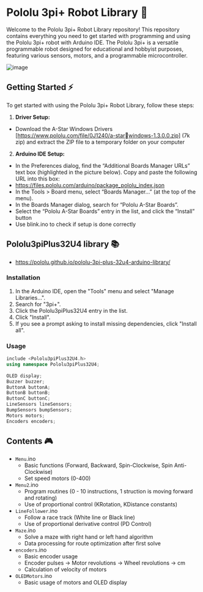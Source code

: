 # Pololu 3pi+ Robot Library 🤖
Welcome to the Pololu 3pi+ Robot Library repository! This repository contains everything you need to get started with programming and using the Pololu 3pi+ robot with Arduino IDE. The Pololu 3pi+ is a versatile programmable robot designed for educational and hobbyist purposes, featuring various sensors, motors, and a programmable microcontroller.

![image](https://github.com/Ric4rd1/Pololu-3Pi-/assets/111295737/a0e622e8-d07a-4ce9-80b9-68657a4760a6)
## Getting Started ⚡
To get started with using the Pololu 3pi+ Robot Library, follow these steps:
1. **Driver Setup:**
- Download the A-Star Windows Drivers [https://www.pololu.com/file/0J1240/a-starwindows-1.3.0.0.zip] (7k zip) and extract the ZIP file to a temporary folder on your computer
2. **Arduino IDE Setup:** 
- In the Preferences dialog, find the “Additional Boards Manager URLs” text box (highlighted in the picture below). Copy and paste the following URL into this box:
- https://files.pololu.com/arduino/package_pololu_index.json
- In the Tools > Board menu, select “Boards Manager…” (at the top of the menu).
- In the Boards Manager dialog, search for “Pololu A-Star Boards”.
- Select the “Pololu A-Star Boards” entry in the list, and click the “Install” button
- Use blink.ino to check if setup is done correctly

## Pololu3piPlus32U4 library 📚
- https://pololu.github.io/pololu-3pi-plus-32u4-arduino-library/

### **Installation**
1. In the Arduino IDE, open the "Tools" menu and select "Manage Libraries...".
2. Search for "3pi+".
3. Click the Pololu3piPlus32U4 entry in the list.
4. Click "Install".
5. If you see a prompt asking to install missing dependencies, click "Install all".

### **Usage**
```C++
include <Pololu3piPlus32U4.h>
using namespace Pololu3piPlus32U4;
 
OLED display;
Buzzer buzzer;
ButtonA buttonA;
ButtonB buttonB;
ButtonC buttonC;
LineSensors lineSensors;
BumpSensors bumpSensors;
Motors motors;
Encoders encoders;
```

## Contents 🎮
- `Menu`.ino
	- Basic functions (Forward, Backward, Spin-Clockwise, Spin Anti-Clockwise)
	- Set speed motors (0-400)
-  `Menu2`.ino
	- Program routines (0 - 10 instructions, 1 struction is moving forward and rotating)
	- Use of proportional control (KRotation, KDistance constants)
- `LineFollower`.ino
	- Follow a race track (White line or Black line)
	- Use of proportional derivative control (PD Control)
- `Maze`.ino
	- Solve a maze with right hand or left hand algorithm
	- Data processing for route optimization after first solve
- `encoders`.ino
	- Basic encoder usage
	- Encoder pulses -> Motor revolutions -> Wheel revolutions -> cm
	- Calculation of velocity of motors
- `OLEDMotors`.ino
	- Basic usage of motors and OLED display
